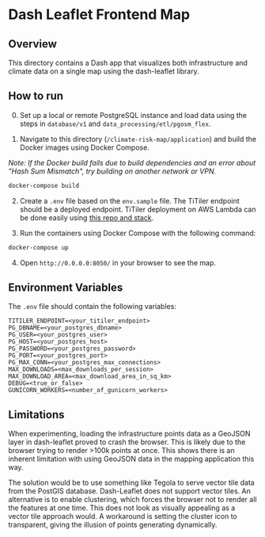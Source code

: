# Dash Leaflet Frontend Map

## Overview

This directory contains a Dash app that visualizes both infrastructure and climate data on a single map using the dash-leaflet library.

## How to run

0. Set up a local or remote PostgreSQL instance and load data using the steps in `database/v1` and `data_processing/etl/pgosm_flex`.

1. Navigate to this directory (`/climate-risk-map/application`) and build the Docker images using Docker Compose.

*Note: If the Docker build fails due to build dependencies and an error about "Hash Sum Mismatch", try building on another network or VPN.*

```bash
docker-compose build
```

2. Create a `.env` file based on the `env.sample` file. The TiTiler endpoint should be a deployed endpoint. TiTiler deployment on AWS Lambda can be done easily using [this repo and stack](https://github.com/developmentseed/titiler-lambda-layer).

3. Run the containers using Docker Compose with the following command:

```bash
docker-compose up
```

4. Open `http://0.0.0.0:8050/` in your browser to see the map.

## Environment Variables

The `.env` file should contain the following variables:

```
TITILER_ENDPOINT=<your_titiler_endpoint>
PG_DBNAME=<your_postgres_dbname>
PG_USER=<your_postgres_user>
PG_HOST=<your_postgres_host>
PG_PASSWORD=<your_postgres_password>
PG_PORT=<your_postgres_port>
PG_MAX_CONN=<your_postgres_max_connections>
MAX_DOWNLOADS=<max_downloads_per_session>
MAX_DOWNLOAD_AREA=<max_download_area_in_sq_km>
DEBUG=<true_or_false>
GUNICORN_WORKERS=<number_of_gunicorn_workers>
```

## Limitations

When experimenting, loading the infrastructure points data as a GeoJSON layer in dash-leaflet proved to crash the browser. This is likely due to the browser trying to render >100k points at once. This shows there is an inherent limitation with using GeoJSON data in the mapping application this way.

The solution would be to use something like Tegola to serve vector tile data from the PostGIS database. Dash-Leaflet does not support vector tiles. An alternative is to enable clustering, which forces the browser not to render all the features at one time. This does not look as visually appealing as a vector tile approach would. A workaround is setting the cluster icon to transparent, giving the illusion of points generating dynamically.